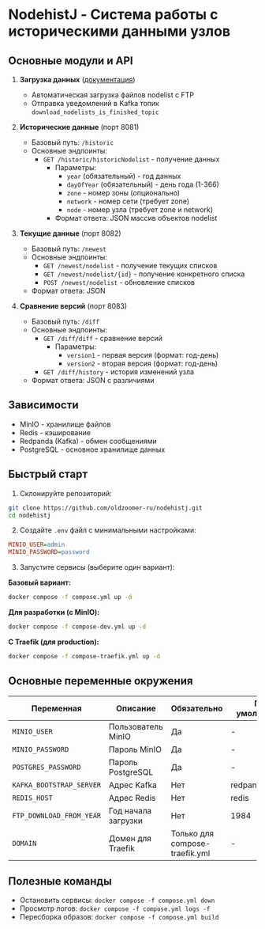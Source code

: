 # NodehistJ - Система работы с историческими данными узлов

## Основные модули и API

1. **Загрузка данных** ([документация](nodehistj-download-nodelists/README.md))
   - Автоматическая загрузка файлов nodelist с FTP
   - Отправка уведомлений в Kafka топик `download_nodelists_is_finished_topic`

2. **Исторические данные** (порт 8081)
   - Базовый путь: `/historic`
   - Основные эндпоинты:
     - `GET /historic/historicNodelist` - получение данных
       - Параметры:
         - `year` (обязательный) - год данных
         - `dayOfYear` (обязательный) - день года (1-366)
         - `zone` - номер зоны (опционально)
         - `network` - номер сети (требует zone)
         - `node` - номер узла (требует zone и network)
       - Формат ответа: JSON массив объектов nodelist

3. **Текущие данные** (порт 8082)
   - Базовый путь: `/newest`
   - Основные эндпоинты:
     - `GET /newest/nodelist` - получение текущих списков
     - `GET /newest/nodelist/{id}` - получение конкретного списка
     - `POST /newest/nodelist` - обновление списков
   - Формат ответа: JSON

4. **Сравнение версий** (порт 8083)
   - Базовый путь: `/diff`
   - Основные эндпоинты:
     - `GET /diff/diff` - сравнение версий
       - Параметры:
         - `version1` - первая версия (формат: год-день)
         - `version2` - вторая версия (формат: год-день)
     - `GET /diff/history` - история изменений узла
   - Формат ответа: JSON с различиями

## Зависимости

- MinIO - хранилище файлов
- Redis - кэширование
- Redpanda (Kafka) - обмен сообщениями
- PostgreSQL - основное хранилище данных

## Быстрый старт

1. Склонируйте репозиторий:

```bash
git clone https://github.com/oldzoomer-ru/nodehistj.git
cd nodehistj
```

2. Создайте `.env` файл с минимальными настройками:

```ini
MINIO_USER=admin
MINIO_PASSWORD=password
```

3. Запустите сервисы (выберите один вариант):

**Базовый вариант:**

```bash
docker compose -f compose.yml up -d
```

**Для разработки (с MinIO):**

```bash
docker compose -f compose-dev.yml up -d
```

**С Traefik (для production):**

```bash
docker compose -f compose-traefik.yml up -d
```

## Основные переменные окружения

| Переменная | Описание | Обязательно | По умолчанию |
|------------|----------|-------------|--------------|
| `MINIO_USER` | Пользователь MinIO | Да | - |
| `MINIO_PASSWORD` | Пароль MinIO | Да | - |
| `POSTGRES_PASSWORD` | Пароль PostgreSQL | Да | - |
| `KAFKA_BOOTSTRAP_SERVER` | Адрес Kafka | Нет | redpanda:9092 |
| `REDIS_HOST` | Адрес Redis | Нет | redis |
| `FTP_DOWNLOAD_FROM_YEAR` | Год начала загрузки | Нет | 1984 |
| `DOMAIN` | Домен для Traefik | Только для compose-traefik.yml | - |

## Полезные команды

- Остановить сервисы: `docker compose -f compose.yml down`
- Просмотр логов: `docker compose -f compose.yml logs -f`
- Пересборка образов: `docker compose -f compose.yml build`
